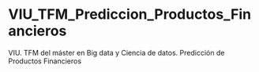 # VIU_TFM_Prediccion_Productos_Financieros
VIU. TFM del máster en Big data y Ciencia de datos. Predicción de Productos Financieros
